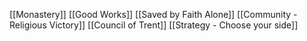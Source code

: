 [[Monastery]]
[[Good Works]]
[[Saved by Faith Alone]]
[[Community - Religious Victory]]
[[Council of Trent]]
[[Strategy - Choose your side]]